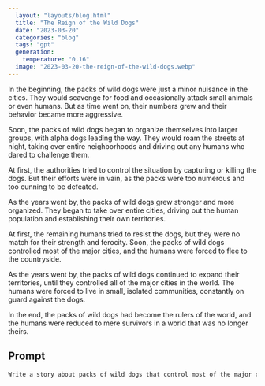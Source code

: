 ```yaml
---
  layout: "layouts/blog.html"
  title: "The Reign of the Wild Dogs"
  date: "2023-03-20"
  categories: "blog"
  tags: "gpt"
  generation: 
    temperature: "0.16"
  image: "2023-03-20-the-reign-of-the-wild-dogs.webp"
---
```

In the beginning, the packs of wild dogs were just a minor nuisance in the cities. They would scavenge for food and occasionally attack small animals or even humans. But as time went on, their numbers grew and their behavior became more aggressive.

Soon, the packs of wild dogs began to organize themselves into larger groups, with alpha dogs leading the way. They would roam the streets at night, taking over entire neighborhoods and driving out any humans who dared to challenge them.

At first, the authorities tried to control the situation by capturing or killing the dogs. But their efforts were in vain, as the packs were too numerous and too cunning to be defeated.

As the years went by, the packs of wild dogs grew stronger and more organized. They began to take over entire cities, driving out the human population and establishing their own territories.

At first, the remaining humans tried to resist the dogs, but they were no match for their strength and ferocity. Soon, the packs of wild dogs controlled most of the major cities, and the humans were forced to flee to the countryside.

As the years went by, the packs of wild dogs continued to expand their territories, until they controlled all of the major cities in the world. The humans were forced to live in small, isolated communities, constantly on guard against the dogs.

In the end, the packs of wild dogs had become the rulers of the world, and the humans were reduced to mere survivors in a world that was no longer theirs.


## Prompt
```markdown
Write a story about packs of wild dogs that control most of the major cities. At the end of the story the packs of wild dogs should control all of the major cities.
```
